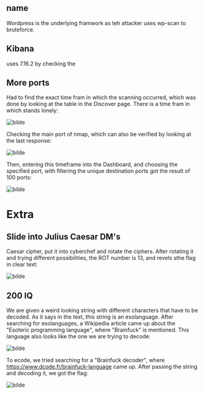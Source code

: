 


## name

Wordpress is the underlying framwork as teh attacker uses wp-scan to bruteforce.

## Kibana

uses 7.16.2 by checking the

## More ports

Had to find the exact time fram in which the scanning occurred, which was done by looking at the table in the Discover page. There is a time fram in which stands lonely:

![bilde](https://user-images.githubusercontent.com/70077872/149670992-a3512899-d5be-4cc1-9b4a-79be78e1a922.png)

Checking the main port of nmap, which can also be verified by looking at the last response:

![bilde](https://user-images.githubusercontent.com/70077872/149671041-a3047184-b780-4c46-9809-c5e3e2d8b310.png)

Then, entering this timeframe into the Dashboard, and choosing the specified port, with filtering the unique destination ports got the result of 100 ports:

![bilde](https://user-images.githubusercontent.com/70077872/149670940-425cf730-fad2-467c-8bec-bbb71adcc62e.png)



# Extra

## Slide into Julius Caesar DM's

Caesar cipher, put it into cyberchef and rotate the ciphers. After rotating it and trying different possibilities, the ROT number is 13, and revels sthe flag in clear text:

![bilde](https://user-images.githubusercontent.com/70077872/149499935-9c8d6648-a99a-40d1-9060-6ae23b763dd1.png)


## 200 IQ

We are given a weird looking string with different characters that have to be decoded. As it says in the text, this string is an esolanguage. After searching for esolanguages, a Wikipedia article came up about the "Esoteric programming language", where "Brainfuck" is mentioned. This language also looks like the one we are trying to decode:

![bilde](https://user-images.githubusercontent.com/70077872/149500736-b83bbf77-f15f-4ad2-8b68-0bac7f5116f0.png)

To ecode, we tried searching for a "Brainfuck decoder", where https://www.dcode.fr/brainfuck-language came up. After passing the string and decoding it, we got the flag:

![bilde](https://user-images.githubusercontent.com/70077872/149501063-59cd8a84-35a2-45bd-ae38-2577f6edafbd.png)

